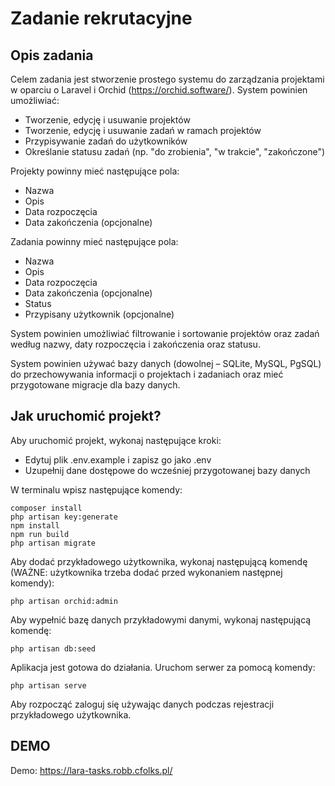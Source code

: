 # Zadanie rekrutacyjne

## Opis zadania

Celem zadania jest stworzenie prostego systemu do zarządzania projektami w oparciu o
Laravel i Orchid (https://orchid.software/). System powinien umożliwiać:

* Tworzenie, edycję i usuwanie projektów
* Tworzenie, edycję i usuwanie zadań w ramach projektów
* Przypisywanie zadań do użytkowników
* Określanie statusu zadań (np. &quot;do zrobienia&quot;, &quot;w trakcie&quot;, &quot;zakończone&quot;)

Projekty powinny mieć następujące pola:

* Nazwa
* Opis
* Data rozpoczęcia
* Data zakończenia (opcjonalne)

Zadania powinny mieć następujące pola:

* Nazwa
* Opis
* Data rozpoczęcia
* Data zakończenia (opcjonalne)
* Status
* Przypisany użytkownik (opcjonalne)

System powinien umożliwiać filtrowanie i sortowanie projektów oraz zadań według nazwy,
daty rozpoczęcia i zakończenia oraz statusu.

System powinien używać bazy danych (dowolnej – SQLite, MySQL, PgSQL) do
przechowywania informacji o projektach i zadaniach oraz mieć przygotowane migracje dla
bazy danych.

## Jak uruchomić projekt?

Aby uruchomić projekt, wykonaj następujące kroki:

* Edytuj plik .env.example i zapisz go jako .env
* Uzupełnij dane dostępowe do wcześniej przygotowanej bazy danych

W terminalu wpisz następujące komendy:

```
composer install
php artisan key:generate
npm install
npm run build
php artisan migrate
```

Aby dodać przykładowego użytkownika, wykonaj następującą komendę (WAŻNE: użytkownika trzeba dodać przed wykonaniem następnej komendy):
```
php artisan orchid:admin
```

Aby wypełnić bazę danych przykładowymi danymi, wykonaj następującą komendę:

```
php artisan db:seed
```

Aplikacja jest gotowa do działania. Uruchom serwer za pomocą komendy:

```
php artisan serve
```

Aby rozpocząć zaloguj się używając danych podczas rejestracji przykładowego użytkownika.

## DEMO

Demo: https://lara-tasks.robb.cfolks.pl/
